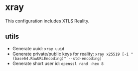 # xray

This configuration includes XTLS Reality.

## utils

- Generate uuid: `xray uuid`
- Generate private/public keys for reality: `xray x25519 [-i "(base64.RawURLEncoding)" --std-encoding]`
- Generate short user id: `openssl rand -hex 8`
